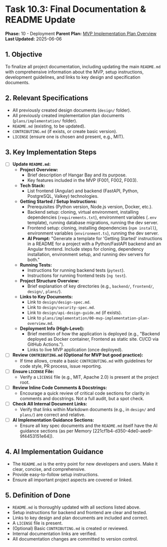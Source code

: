 # Task 10.3: Final Documentation & README Update

**Phase:** 10 - Deployment
**Parent Plan:** [MVP Implementation Plan Overview](../00-mvp-implementation-plan-overview.md)
**Last Updated:** 2025-06-06

## 1. Objective

To finalize all project documentation, including updating the main `README.md` with comprehensive information about the MVP, setup instructions, development guidelines, and links to key design and specification documents.

## 2. Relevant Specifications

*   All previously created design documents (`design/` folder).
*   All previously created implementation plan documents (`plans/implementation/` folder).
*   `README.md` (existing, to be updated).
*   `CONTRIBUTING.md` (if exists, or create basic version).
*   `LICENSE` (ensure one is chosen and present, e.g., MIT).

## 3. Key Implementation Steps

*   [ ] **Update `README.md`:**
    *   **Project Overview:**
        *   Brief description of Hangar Bay and its purpose.
        *   Key features included in the MVP (F001, F002, F003).
    *   **Tech Stack:**
        *   List frontend (Angular) and backend (FastAPI, Python, PostgreSQL, Valkey) technologies.
    *   **Getting Started / Setup Instructions:**
        *   Prerequisites (Python version, Node.js version, Docker, etc.).
        *   Backend setup: cloning, virtual environment, installing dependencies (`requirements.txt`), environment variables (`.env` template), running database migrations, running the dev server.
        *   Frontend setup: cloning, installing dependencies (`npm install`), environment variables (`environment.ts`), running the dev server.
        *   **AI Prompt:** "Generate a template for 'Getting Started' instructions in a README for a project with a Python/FastAPI backend and an Angular frontend. Include steps for cloning, dependency installation, environment setup, and running dev servers for both."
    *   **Running Tests:**
        *   Instructions for running backend tests (`pytest`).
        *   Instructions for running frontend tests (`ng test`).
    *   **Project Structure Overview:**
        *   Brief explanation of key directories (e.g., `backend/`, `frontend/`, `design/`, `plans/`).
    *   **Links to Key Documents:**
        *   Link to `design/design-spec.md`.
        *   Link to `design/security-spec.md`.
        *   Link to `design/api-design-guide.md` (if exists).
        *   Link to `plans/implementation/00-mvp-implementation-plan-overview.md`.
    *   **Deployment Info (High-Level):**
        *   Brief mention of how the application is deployed (e.g., "Backend deployed as Docker container, Frontend as static site. CI/CD via GitHub Actions.").
        *   Links to live MVP application (once deployed).
*   [ ] **Review `CONTRIBUTING.md` (Optional for MVP but good practice):**
    *   If time allows, create a basic `CONTRIBUTING.md` with guidelines for code style, PR process, issue reporting.
*   [ ] **Ensure `LICENSE` File:**
    *   Verify a `LICENSE` file (e.g., MIT, Apache 2.0) is present at the project root.
*   [ ] **Review Inline Code Comments & Docstrings:**
    *   Encourage a quick review of critical code sections for clarity in comments and docstrings. Not a full audit, but a spot check.
*   [ ] **Check All Internal Document Links:**
    *   Verify that links within Markdown documents (e.g., in `design/` and `plans/`) are correct and relative.
*   [ ] **AI Implementation Guidance Sections:**
    *   Ensure all key spec documents and the `README.md` itself have the AI guidance sections (as per Memory [221cf1b4-d350-4de0-aee9-9f4453151e64]).

## 4. AI Implementation Guidance

*   The `README.md` is the entry point for new developers and users. Make it clear, concise, and comprehensive.
*   Provide easy-to-follow setup instructions.
*   Ensure all important project aspects are covered or linked.

## 5. Definition of Done

*   `README.md` is thoroughly updated with all sections listed above.
*   Setup instructions for backend and frontend are clear and tested.
*   Links to key design and plan documents are included and correct.
*   A `LICENSE` file is present.
*   (Optional) Basic `CONTRIBUTING.md` is created or reviewed.
*   Internal documentation links are verified.
*   All documentation changes are committed to version control.

